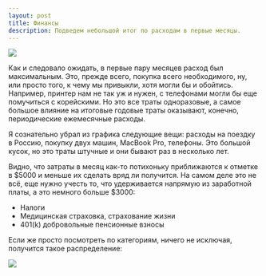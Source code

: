 ```yaml
---
layout: post
title: Финансы
description: Подведем небольшой итог по расходам в первые месяцы.
---
```


<img src="http://i.imgur.com/YITu6XP.png" class="img-responsive img-thumbnail">

Как и следовало ожидать, в первые пару месяцев расход был максимальным. Это, прежде всего, покупка всего
необходимого, ну, или просто того, к чему мы привыкли, хотя могли бы и обойтись. Например, 
принтер нам не так уж и нужен, с телефонами могли бы еще помучиться с корейскими. Но это все траты
одноразовые, а самое большое влияние на итоговые годовые траты оказывают, конечно, периодические
ежемесячные расходы.
 
Я сознательно убрал из графика следующие вещи: расходы на поездку в Россию, покупку двух машин, 
MacBook Pro, телефоны. Это большой кусок, но это траты штучные и они бывают раз в несколько лет.

Видно, что затраты в месяц как-то потихоньку приближаются к отметке в $5000 и
меньше их сделать вряд ли получится. На самом деле это не всё, еще нужно учесть
то, что удерживается напрямую из заработной платы, а это немного больше $3000:

- Налоги
- Медицинская страховка, страхование жизни
- 401(k) добровольные пенсионные взносы

Если же просто посмотреть по категориям, ничего не исключая, получится такое
распределение:

<img src="http://imgur.com/kwhpPP8.png" class="img-responsive img-thumbnail">